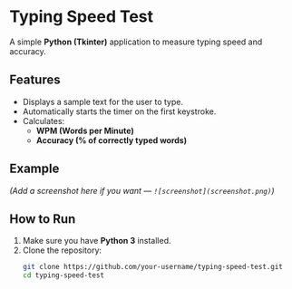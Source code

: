 # Typing Speed Test

A simple **Python (Tkinter)** application to measure typing speed and accuracy.

## Features
- Displays a sample text for the user to type.
- Automatically starts the timer on the first keystroke.
- Calculates:
  - **WPM (Words per Minute)**
  - **Accuracy (% of correctly typed words)**

## Example
*(Add a screenshot here if you want — `![screenshot](screenshot.png)`)*

## How to Run
1. Make sure you have **Python 3** installed.
2. Clone the repository:
   ```bash
   git clone https://github.com/your-username/typing-speed-test.git
   cd typing-speed-test

